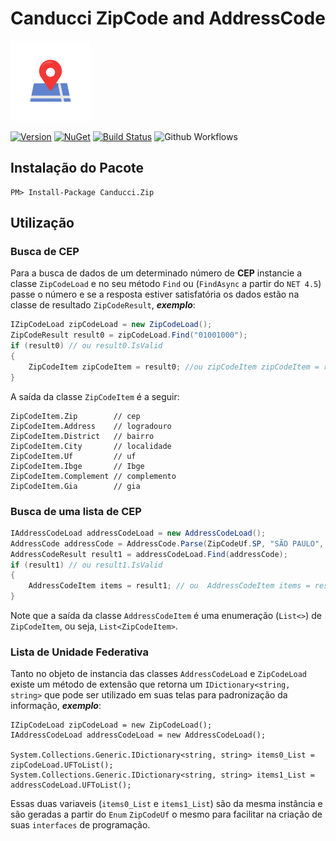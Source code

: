 # Canducci ZipCode and AddressCode

[![Canducci.Zip](https://raw.githubusercontent.com/fulviocanducci/Canducci.ZipCode/master/images/base.png)](https://www.nuget.org/packages/Canducci.Zip/)

[![Version](https://img.shields.io/nuget/v/Canducci.Zip.svg?style=plastic&label=version)](https://www.nuget.org/packages/Canducci.Zip/)
[![NuGet](https://img.shields.io/nuget/dt/Canducci.Zip.svg)](https://www.nuget.org/packages/Canducci.Zip/)
[![Build Status](https://travis-ci.org/fulviocanducci/Canducci.ZipCode.svg?branch=master)](https://travis-ci.org/fulviocanducci/Canducci.ZipCode)
![Github Workflows](https://github.com/fulviocanducci/Canducci.ZipCode/workflows/.NET%20Core/badge.svg)
## Instalação do Pacote


```
PM> Install-Package Canducci.Zip
```

## Utilização

### Busca de CEP

Para a busca de dados de um determinado número de **CEP** instancie a classe `ZipCodeLoad` e no seu método `Find` ou (`FindAsync` a partir do `NET 4.5`) passe o número e se a resposta estiver satisfatória os dados estão na classe de resultado `ZipCodeResult`, ***exemplo***:

```csharp
IZipCodeLoad zipCodeLoad = new ZipCodeLoad();
ZipCodeResult result0 = zipCodeLoad.Find("01001000");
if (result0) // ou result0.IsValid
{
    ZipCodeItem zipCodeItem = result0; //ou zipCodeItem zipCodeItem = result0.Value;
}
```

A saída da classe `ZipCodeItem` é a seguir:

```
ZipCodeItem.Zip        // cep
ZipCodeItem.Address    // logradouro
ZipCodeItem.District   // bairro
ZipCodeItem.City       // localidade
ZipCodeItem.Uf         // uf
ZipCodeItem.Ibge       // Ibge
ZipCodeItem.Complement // complemento
ZipCodeItem.Gia        // gia
```

### Busca de uma lista de CEP

```csharp
IAddressCodeLoad addressCodeLoad = new AddressCodeLoad();
AddressCode addressCode = AddressCode.Parse(ZipCodeUf.SP, "SÃO PAULO", "AVE");
AddressCodeResult result1 = addressCodeLoad.Find(addressCode);
if (result1) // ou result1.IsValid
{
    AddressCodeItem items = result1; // ou  AddressCodeItem items = result1.Value;
}
```
Note que a saída da classe `AddressCodeItem` é uma enumeração (`List<>`) de `ZipCodeItem`, ou seja, `List<ZipCodeItem>`.

### Lista de Unidade Federativa

Tanto no objeto de instancia das classes `AddressCodeLoad` e `ZipCodeLoad` existe um método de extensão que retorna um `IDictionary<string, string>` que pode ser utilizado em suas telas para padronização da informação, ***exemplo***: 

```
IZipCodeLoad zipCodeLoad = new ZipCodeLoad();
IAddressCodeLoad addressCodeLoad = new AddressCodeLoad();

System.Collections.Generic.IDictionary<string, string> items0_List = zipCodeLoad.UFToList(); 
System.Collections.Generic.IDictionary<string, string> items1_List = addressCodeLoad.UFToList();
```
Essas duas variaveis (`items0_List` e `items1_List`) são da mesma instância e são geradas a partir do `Enum` `ZipCodeUf` o mesmo para facilitar na criação de suas `interfaces` de programação.
